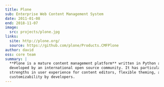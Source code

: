 ```yaml
---
title: Plone
sub: Enterprise Web Content Management System
date: 2011-01-08
end: 2018-11-07
image:
  src: projects/plone.jpg
links:
  site: http://plone.org/
  source: https://github.com/plone/Products.CMFPlone
author: david
oss: core team
summary: |
  **Plone is a mature content management platform** written in Python and
  developed by an international open source community. It has particular
  strengths in user experience for content editors, flexible theming, and
  customizability by developers.
---
```

